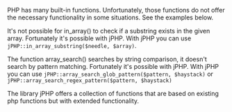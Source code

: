 PHP has many built-in functions. Unfortunately, those functions do not offer the necessary functionality in some situations. See the examples below. 

It's not possible for in_array() to check if a substring exists in the given array. Fortunately it's possible with jPHP. 
With jPHP you can use `jPHP::in_array_substring($needle, $array)`. 
 
The function array_search() searches by string comparison, it doesn't search by pattern matching. Fortunately it's possible with jPHP.
With jPHP you can use `jPHP::array_search_glob_pattern($pattern, $haystack)` or `jPHP::array_search_regex_pattern($pattern, $haystack)`
 
The library jPHP offers a collection of functions that are based on existing php functions but with extended functionality.
